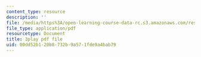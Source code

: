 ```yaml
---
content_type: resource
description: ''
file: /media/https%3A/open-learning-course-data-rc.s3.amazonaws.com/res-ec-001-exploring-fairness-in-machine-learning-for-international-development-spring-2020/00dd52b120b8732b9a571fde9a4bab79_euwc0va-7Vo.pdf
file_type: application/pdf
resourcetype: Document
title: 3play pdf file
uid: 00dd52b1-20b8-732b-9a57-1fde9a4bab79
---
```

